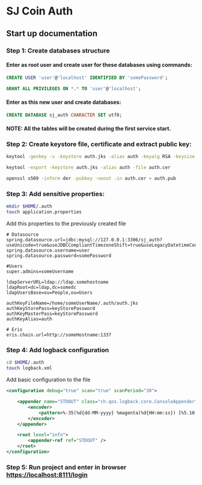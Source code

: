 # SJ Coin Auth

## Start up documentation

### Step 1: Create databases structure

#### Enter as root user and create user for these databases using commands:

```sql
CREATE USER 'user'@'localhost' IDENTIFIED BY 'somePassword';

GRANT ALL PRIVILEGES ON *.* TO 'user'@'localhost';
```

#### Enter as this new user and create databases:

```sql
CREATE DATABASE sj_auth CHARACTER SET utf8;
```

#### NOTE: All the tables will be created during the first service start.

### Step 2: Create keystore file, certificate and extract public key:

```bash
keytool -genkey -v -keystore auth.jks -alias auth -keyalg RSA -keysize 2048 -validity 10000

keytool -export -keystore auth.jks -alias auth -file auth.cer

openssl x509 -inform der -pubkey -noout -in auth.cer > auth.pub
```


### Step 3: Add sensitive properties:

```bash
mkdir $HOME/.auth
touch application.properties
```

Add this properties to the previously created file

```properties
# Datasource
spring.datasource.url=jdbc:mysql://127.0.0.1:3306/sj_auth?useUnicode=true&useJDBCCompliantTimezoneShift=true&useLegacyDatetimeCode=false&serverTimezone=UTC&useSSL=false
spring.datasource.username=user
spring.datasource.password=somePassword

#Users
super.admins=someUsername

ldapServerURL=ldap://ldap.somehostname
ldapRoot=dc=ldap,dc=somedc
ldapUsersBase=ou=People,ou=Users

authKeyFileName=/home/someUserName/.auth/auth.jks
authKeyStorePass=keyStorePassword
authKeyMasterPass=keyStorePassword
authKeyAlias=auth

# Eris
eris.chain.url=http://someHostname:1337
```

### Step 4: Add logback configuration

```bash
cd $HOME/.auth
touch logback.xml
```

Add basic configuration to the file

```xml
<configuration debug="true" scan="true" scanPeriod="30">

    <appender name="STDOUT" class="ch.qos.logback.core.ConsoleAppender">
        <encoder>
            <pattern>%-35(%d{dd-MM-yyyy} %magenta(%d{HH:mm:ss}) [%5.10(%thread)]) %highlight(%-5level) %cyan(%logger{16}) - %msg%n</pattern>
        </encoder>
    </appender>

    <root level="info">
        <appender-ref ref="STDOUT" />
    </root>
</configuration>
```

### Step 5: Run project and enter in browser [https://localhost:8111/login](https://localhost:8111/login)